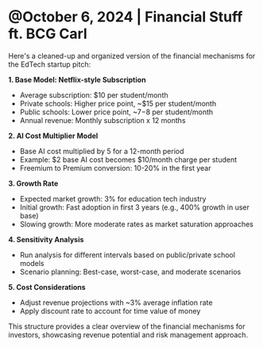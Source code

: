# @October 6, 2024 | Financial Stuff ft. BCG Carl

Here's a cleaned-up and organized version of the financial mechanisms for the EdTech startup pitch:

**1. Base Model: Netflix-style Subscription**

- Average subscription: $10 per student/month
- Private schools: Higher price point, ~$15 per student/month
- Public schools: Lower price point, ~$7-$8 per student/month
- Annual revenue: Monthly subscription x 12 months

**2. AI Cost Multiplier Model**

- Base AI cost multiplied by 5 for a 12-month period
- Example: $2 base AI cost becomes $10/month charge per student
- Freemium to Premium conversion: 10-20% in the first year

**3. Growth Rate**

- Expected market growth: 3% for education tech industry
- Initial growth: Fast adoption in first 3 years (e.g., 400% growth in user base)
- Slowing growth: More moderate rates as market saturation approaches

**4. Sensitivity Analysis**

- Run analysis for different intervals based on public/private school models
- Scenario planning: Best-case, worst-case, and moderate scenarios

**5. Cost Considerations**

- Adjust revenue projections with ~3% average inflation rate
- Apply discount rate to account for time value of money

This structure provides a clear overview of the financial mechanisms for investors, showcasing revenue potential and risk management approach.